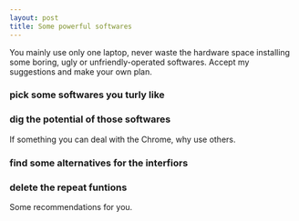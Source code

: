 ```yaml
---
layout: post
title: Some powerful softwares
---
```


You mainly use only one laptop, never waste the hardware space installing some boring, ugly or unfriendly-operated softwares. Accept my suggestions and make your own plan.

### pick some softwares you turly like


### dig the potential of those softwares
If something you can deal with the Chrome, why use others.



### find some alternatives for the interfiors


### delete the repeat funtions



Some recommendations for you. 






